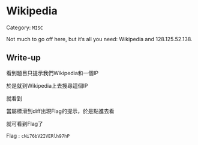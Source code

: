 # Wikipedia
Category: `MISC`

Not much to go off here, but it’s all you need: Wikipedia and 128.125.52.138.

## Write-up
看到題目只提示我們Wikipedia和一個IP

於是就到Wikipedia上去搜尋這個IP

就看到

當屬標滑到diff出現Flag的提示，於是點進去看

就可看到Flag了

Flag : `cNi76bV2IVERlh97hP`
